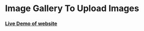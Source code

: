 # Image Gallery To Upload Images

<h3><a href "https://zlaamgallery.netlify.app/">Live Demo of website </a><h3>
